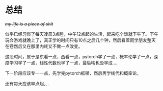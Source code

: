 # 总结

~~_my life is a piece of shit_~~

似乎已经习惯了每天凌晨3点睡，中午12点起的生活，起来吃个饭就下午了。下午玩会游戏就晚上了，真正学的时间只有10点之后几个钟，然后看着同学朋友整天在卷然后又在那里内耗又不做一点改变。



这段时间，属于是东看一点、西看一点，pytorch学了一点，概率论学了一点，深度学习学了一点，线性代数也学了一点，最后啥也没学成....

下一阶段应该专一一点，先学完pytorch框架，然后再学线代和概率论。

还有每天应该早点起,.,.

